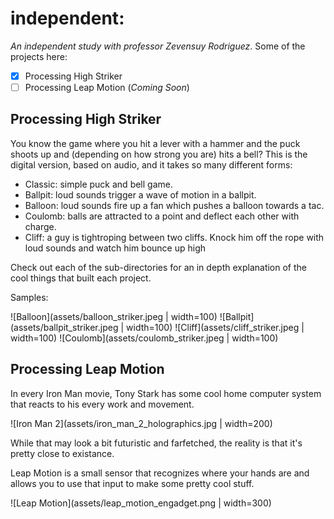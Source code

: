 # independent:

_An independent study with professor Zevensuy Rodriguez_. Some of the projects
here:

- [x] Processing High Striker
- [ ] Processing Leap Motion (_Coming Soon_)

## Processing High Striker

You know the game where you hit a lever with a hammer and the puck shoots up
and (depending on how strong you are) hits a bell? This is the digital
version, based on audio, and it takes so many different forms:

- Classic: simple puck and bell game.
- Ballpit: loud sounds trigger a wave of motion in a ballpit.
- Balloon: loud sounds fire up a fan which pushes a balloon towards a tac.
- Coulomb: balls are attracted to a point and deflect each other with charge.
- Cliff: a guy is tightroping between two cliffs. Knock him off the rope with loud sounds and watch him bounce up high

Check out each of the sub-directories for an in depth explanation of the cool
things that built each project.

Samples:

![Balloon](assets/balloon_striker.jpeg | width=100)
![Ballpit](assets/ballpit_striker.jpeg | width=100)
![Cliff](assets/cliff_striker.jpeg | width=100)
![Coulomb](assets/coulomb_striker.jpeg | width=100)

## Processing Leap Motion

In every Iron Man movie, Tony Stark has some cool home computer system that
reacts to his every work and movement.

![Iron Man 2](assets/iron_man_2_holographics.jpg | width=200)

While that may look a bit futuristic
and farfetched, the reality is that it's pretty close to existance.

Leap Motion is a small sensor that recognizes where your hands are and allows
you to use that input to make some pretty cool stuff.

![Leap Motion](assets/leap_motion_engadget.png | width=300)
